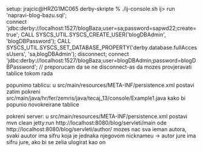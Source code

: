 setup:
    jrajcic@HRZG1MC065 derby-skripte % ./ij-console.sh 
    ij> run 'napravi-blog-bazu.sql';       
        connect 'jdbc:derby://localhost:1527/blogBaza;user=sa;password=sapwd22;create=true'; 
        CALL SYSCS_UTIL.SYSCS_CREATE_USER('blogDBAdmin', 'blogDBPassword');
        CALL SYSCS_UTIL.SYSCS_SET_DATABASE_PROPERTY('derby.database.fullAccessUsers', 'sa,blogDBAdmin');
        disconnect;
    connect 'jdbc:derby://localhost:1527/blogBaza;user=blogDBAdmin;password=blogDBPassword'; // preporucam da se ne disconnect-as da mozes provjeravati tablice tokom rada 
 
popunimo tablicu:
    u src/main/resources/META-INF/persistence.xml postavi 
        <property name="hibernate.hbm2ddl.auto" value="create" /> 
    zatim pokreni src/main/java/hr/fer/zemris/java/tecaj_13/console/Example1.java kako bi popunio novokreirane tablice

pokreni server:
    u src/main/resources/META-INF/persistence.xml postavi 
        <property name="hibernate.hbm2ddl.auto" value="update" /> 
    mvn clean jetty:run
    http://localhost:8080/blog/servleti/main
    ode http://localhost:8080/blog/servleti/author/ mozes nac sva ieman autora, svaki auutor ima sifru koja je jednaka njegovom nicknameu -> autor jure ima sifru jure, ako bi se zelia ulogirat kao on
